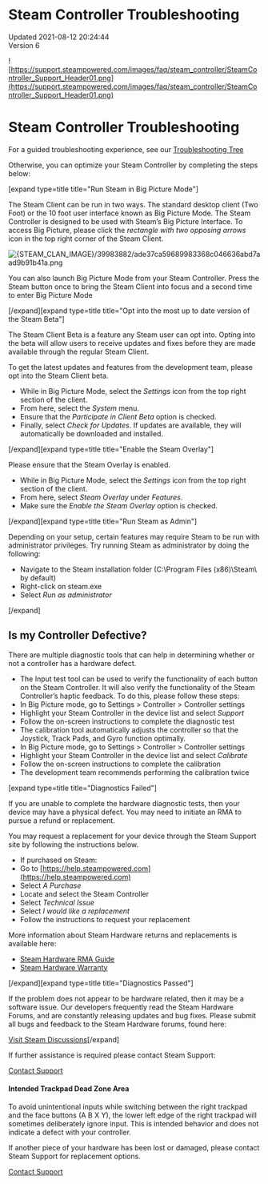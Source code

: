 # Steam Controller Troubleshooting
Updated 2021-08-12 20:24:44  
Version 6  

![https://support.steampowered.com/images/faq/steam_controller/SteamController_Support_Header01.png](https://support.steampowered.com/images/faq/steam_controller/SteamController_Support_Header01.png)  
  
  # Steam Controller Troubleshooting
For a guided troubleshooting experience, see our [Troubleshooting Tree](https://help.steampowered.com/wizard/HelpWithGame/?appid=353370)  
  
Otherwise, you can optimize your Steam Controller by completing the steps below:  
  
 [expand type=title title="Run Steam in Big Picture Mode"]  
  
The Steam Client can be run in two ways. The standard desktop client (Two Foot) or the 10 foot user interface known as Big Picture Mode. The Steam Controller is designed to be used with Steam’s Big Picture Interface. To access Big Picture, please click the *rectangle with two opposing arrows* icon in the top right corner of the Steam Client.  
  
![{STEAM_CLAN_IMAGE}/39983882/ade37ca59689983368c046636abd7aad9b91b41a.png]({STEAM_CLAN_IMAGE}/39983882/ade37ca59689983368c046636abd7aad9b91b41a.png)  
  
You can also launch Big Picture Mode from your Steam Controller. Press the Steam button once to bring the Steam Client into focus and a second time to enter Big Picture Mode  
  
[/expand][expand type=title title="Opt into the most up to date version of the Steam Beta"]  
  
The Steam Client Beta is a feature any Steam user can opt into. Opting into the beta will allow users to receive updates and fixes before they are made available through the regular Steam Client.  
  
To get the latest updates and features from the development team, please opt into the Steam Client beta.  
  

* While in Big Picture Mode, select the *Settings* icon from the top right section of the client.
* From here, select the *System* menu.
* Ensure that the *Participate in Client Beta* option is checked.
* Finally, select *Check for Updates*. If updates are available, they will automatically be downloaded and installed.

[/expand][expand type=title title="Enable the Steam Overlay"]  
  
Please ensure that the Steam Overlay is enabled.  
  

* While in Big Picture Mode, select the *Settings* icon from the top right section of the client.
* From here, select *Steam Overlay* under *Features*.
* Make sure the *Enable the Steam Overlay* option is checked.

[/expand][expand type=title title="Run Steam as Admin"]  
  
Depending on your setup, certain features may require Steam to be run with administrator privileges. Try running Steam as administrator by doing the following:  
  

* Navigate to the Steam installation folder (C:\Program Files (x86)\Steam\ by default)
* Right-click on steam.exe
* Select *Run as administrator*

[/expand]   
## Is my Controller Defective?
There are multiple diagnostic tools that can help in determining whether or not a controller has a hardware defect.  
  

* The Input test tool can be used to verify the functionality of each button on the Steam Controller. It will also verify the functionality of the Steam Controller’s haptic feedback. To do this, please follow these steps:
* In Big Picture mode, go to Settings > Controller > Controller settings
* Highlight your Steam Controller in the device list and select *Support*
* Follow the on-screen instructions to complete the diagnostic test
* The calibration tool automatically adjusts the controller so that the Joystick, Track Pads, and Gyro function optimally.
* In Big Picture mode, go to Settings > Controller > Controller settings
* Highlight your Steam Controller in the device list and select *Calibrate*
* Follow the on-screen instructions to complete the calibration
* The development team recommends performing the calibration twice

 [expand type=title title="Diagnostics Failed"]  
  
If you are unable to complete the hardware diagnostic tests, then your device may have a physical defect. You may need to initiate an RMA to pursue a refund or replacement.  
  
You may request a replacement for your device through the Steam Support site by following the instructions below.  
  

* If purchased on Steam:
* Go to [https://help.steampowered.com](https://help.steampowered.com)
* Select *A Purchase*
* Locate and select the Steam Controller
* Select *Technical Issue*
* Select *I would like a replacement*
* Follow the instructions to request your replacement

  
  
More information about Steam Hardware returns and replacements is available here:  
  

* [Steam Hardware RMA Guide](https://help.steampowered.com/en/faqs/view/04AE-8A9A-F64E-D165)
* [Steam Hardware Warranty](https://help.steampowered.com/en/faqs/view/4E41-6123-79EF-25BA)

[/expand][expand type=title title="Diagnostics Passed"]  
  
If the problem does not appear to be hardware related, then it may be a software issue. Our developers frequently read the Steam Hardware Forums, and are constantly releasing updates and bug fixes. Please submit all bugs and feedback to the Steam Hardware forums, found here:  
  
[Visit Steam Discussions](http://steamcommunity.com/app/353370/discussions/)[/expand]  
  
If further assistance is required please contact Steam Support:  
  
[Contact Support](https://help.steampowered.com/wizard/HelpWithGame/?appid=353370)    
    
#### Intended Trackpad Dead Zone Area
To avoid unintentional inputs while switching between the right trackpad and the face buttons (A B X Y), the lower left edge of the right trackpad will sometimes deliberately ignore input. This is intended behavior and does not indicate a defect with your controller.  
  
If another piece of your hardware has been lost or damaged, please contact Steam Support for replacement options.  
  
[Contact Support](https://help.steampowered.com/wizard/HelpWithGame/?appid=353370)